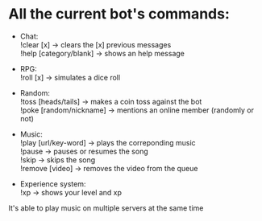 # All the current bot's commands:

- Chat:<br>
!clear [x] → clears the [x] previous messages<br>
!help [category/blank] → shows an help message<br>

- RPG:<br>
!roll [x] → simulates a dice roll<br>

- Random:<br>
!toss [heads/tails] → makes a coin toss against the bot<br>
!poke [random/nickname] → mentions an online member (randomly or not)<br>

- Music:<br>
!play [url/key-word] → plays the correponding music<br>
!pause → pauses or resumes the song<br>
!skip → skips the song<br>
!remove [video] → removes the video from the queue<br>

- Experience system:<br>
!xp → shows your level and xp

It's able to play music on multiple servers at the same time
